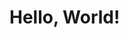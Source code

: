  <html>
<head>
    <title>Hello World</title>
</head>
<body>
    <h1>Hello, World!</h1>
</body>
</html>
